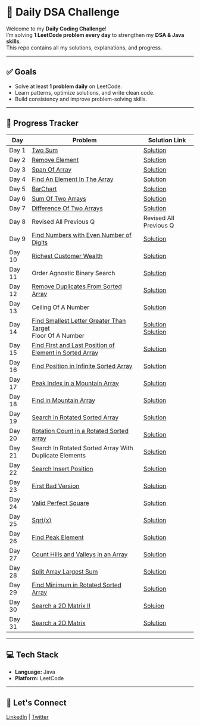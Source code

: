 # 🚀 Daily DSA Challenge

Welcome to my **Daily Coding Challenge**!  
I’m solving **1 LeetCode problem every day** to strengthen my **DSA & Java skills**.  
This repo contains all my solutions, explanations, and progress.

---

## ✅ Goals
- Solve at least **1 problem daily** on LeetCode.
- Learn patterns, optimize solutions, and write clean code.
- Build consistency and improve problem-solving skills.

---

## 📅 Progress Tracker

| Day   | Problem                                                                                  | Solution Link                                                                                      |
|-------|------------------------------------------------------------------------------------------|---------------------------------------------------------------------------------------------------|
| Day 1 | [Two Sum](https://leetcode.com/problems/two-sum/)                                        | [Solution](https://github.com/PriyabrataRoy/LeetCode-Problems/blob/main/Arrays/TwoSum.java)       |
| Day 2 | [Remove Element](https://leetcode.com/problems/remove-element/)                          | [Solution](https://github.com/PriyabrataRoy/LeetCode-Problems/blob/main/Arrays/RemoveElement.java)|
| Day 3 | [Span Of Array](https://youtu.be/8erugyv3WDA?si=UT1yyqQUL1gdURJ0)                        | [Solution](https://github.com/PriyabrataRoy/LeetCode-Problems/blob/main/Arrays/SpanOfArray.java)  |
| Day 4 | [Find An Element In The Array](https://youtu.be/awuSQW2F0AM?si=wjRKJfWEzZSDFCoz)          | [Solution](https://github.com/PriyabrataRoy/LeetCode-Problems/blob/main/Arrays/FindElementInArray.java)|
| Day 5 | [BarChart](https://youtu.be/85gIj4eBdBA?si=GKISVpse5eXYivZj)                             | [Solution](https://github.com/PriyabrataRoy/LeetCode-Problems/blob/main/Arrays/BarChart.java)     |
| Day 6 | [Sum Of Two Arrays](https://youtu.be/aSb29e8OoZs?si=CiOuj2Yf8V0d88SM)                    | [Solution](https://github.com/PriyabrataRoy/LeetCode-Problems/blob/main/Arrays/SumOfTwoArrays.java)|
| Day 7 | [Difference Of Two Arrays](https://youtu.be/LQom9iFG1F0?si=2jS2mTwjOmRqa6Ci)             | [Solution](https://github.com/PriyabrataRoy/LeetCode-Problems/blob/main/Arrays/DifferenceOfTwoArrays.java) |
| Day 8 | Revised All Previous Q                                                                   | Revised All Previous Q                                                                             |
| Day 9 | [Find Numbers with Even Number of Digits](https://leetcode.com/problems/find-numbers-with-even-number-of-digits) | [Solution](https://github.com/PriyabrataRoy/LeetCode-Problems/blob/main/Arrays/Find_Numbers_With_Even_NumberOfDigits.java) |
| Day 10| [Richest Customer Wealth](https://leetcode.com/problems/richest-customer-wealth/description) | [Solution](https://github.com/PriyabrataRoy/LeetCode-Problems/blob/main/Arrays/Richest_Customer_Wealth.java) |
| Day 11| Order Agnostic Binary Search                                                             | [Solution](https://github.com/PriyabrataRoy/LeetCode-Problems/blob/main/Arrays/OrderAgnosticBinarySearch.java) |
| Day 12| [Remove Duplicates From Sorted Array](https://leetcode.com/problems/remove-duplicates-from-sorted-array) | [Solution](https://github.com/PriyabrataRoy/LeetCode-Problems/blob/main/Arrays/RemoveDuplicatesfromSortedArray.java) |
| Day 13| Ceiling Of A Number                                                                      | [Solution](https://github.com/PriyabrataRoy/LeetCode-Problems/blob/main/Arrays/CellingOfANumber.java) |
| Day 14| [Find Smallest Letter Greater Than Target](https://leetcode.com/problems/find-smallest-letter-greater-than-target/description) <br> Floor Of A Number | [Solution](https://github.com/PriyabrataRoy/LeetCode-Problems/blob/main/Arrays/Find_Smallest_Letter_Greater_Than_target.java) <br> [Solution](https://github.com/PriyabrataRoy/LeetCode-Problems/blob/main/Arrays/FloorOfANumber.java) |
| Day 15 | [Find First and Last Position of Element in Sorted Array](https://leetcode.com/problems/find-first-and-last-position-of-element-in-sorted-array/description) | [Solution](https://github.com/PriyabrataRoy/LeetCode-Problems/blob/main/Arrays/Find_First_And_Last_Position_Of_Element_In_Sorted_Array.java) |
| Day 16 | [Find Position in Infinite Sorted Array](https://www.geeksforgeeks.org/dsa/find-position-element-sorted-array-infinite-numbers/) | [Solution](https://github.com/PriyabrataRoy/LeetCode-Problems/blob/main/Arrays/Finding_No_On_Infinite_Array.java) |
| Day 17 | [Peak Index in a Mountain Array](https://leetcode.com/problems/peak-index-in-a-mountain-array/) | [Solution](https://github.com/PriyabrataRoy/LeetCode-Problems/blob/main/Arrays/Peak_Index_in_Mountain_Array.java) |
| Day 18 | [ Find in Mountain Array](https://leetcode.com/problems/find-in-mountain-array/description) | [Solution](https://github.com/PriyabrataRoy/LeetCode-Problems/blob/main/Arrays/FindInMountainArray.java) |
| Day 19 | [Search in Rotated Sorted Array](https://leetcode.com/problems/search-in-rotated-sorted-array/) | [Solution](https://github.com/PriyabrataRoy/LeetCode-Problems/blob/main/Arrays/Search_In_Rotated_Sorted_Array.java) |
| Day 20 | [Rotation Count in a Rotated Sorted array](https://www.geeksforgeeks.org/dsa/find-rotation-count-rotated-sorted-array/) | [Solution](https://github.com/PriyabrataRoy/LeetCode-Problems/blob/main/Arrays/Rotation_Count_in_a_Rotated_Sorted_Array.java) |
| Day 21 | Search In Rotated Sorted Array With Duplicate Elements | [Solution](https://github.com/PriyabrataRoy/LeetCode-Problems/blob/main/Arrays/Search_In_Rotated_Sorted_Array_With_Duplicate_Elements.java) |
| Day 22 | [Search Insert Position](https://leetcode.com/problems/search-insert-position/description/) | [Solution](https://github.com/PriyabrataRoy/LeetCode-Problems/blob/main/Arrays/Search_Insert_Position.java) |
| Day 23 | [First Bad Version](https://leetcode.com/problems/first-bad-version/description/) | [Solution](https://github.com/PriyabrataRoy/LeetCode-Problems/blob/main/Arrays/First_Bad_Version.java) |
| Day 24 | [Valid Perfect Square](https://leetcode.com/problems/valid-perfect-square/) | [Solution](https://github.com/PriyabrataRoy/LeetCode-Problems/blob/main/Arrays/Valid_Perfect_Square.java) |
| Day 25 | [Sqrt(x)](https://leetcode.com/problems/sqrtx/description/) | [Solution](https://github.com/PriyabrataRoy/LeetCode-Problems/blob/main/Arrays/Sqrt_x.java) |
| Day 26 | [Find Peak Element](https://leetcode.com/problems/find-peak-element/) | [Solution](https://github.com/PriyabrataRoy/LeetCode-Problems/blob/main/Arrays/Find_Peak_Element.java) |
| Day 27 | [Count Hills and Valleys in an Array](https://leetcode.com/problems/count-hills-and-valleys-in-an-array/description/) | [Solution](https://github.com/PriyabrataRoy/LeetCode-Problems/blob/main/Arrays/Count_Hill_Valley.java) |
| Day 28 | [Split Array Largest Sum](https://leetcode.com/problems/split-array-largest-sum/description/) | [Solution](https://github.com/PriyabrataRoy/LeetCode-Problems/blob/main/Arrays/Split_Array_Largest_Sum.java) |
| Day 29 | [Find Minimum in Rotated Sorted Array](https://leetcode.com/problems/find-minimum-in-rotated-sorted-array/) | [Solution](https://github.com/PriyabrataRoy/LeetCode-Problems/blob/main/Arrays/Find_Minimum_in_Rotated_Sorted_Array.java) |
| Day 30 | [Search a 2D Matrix II](https://leetcode.com/problems/search-a-2d-matrix-ii/description/) | [Soluion](https://github.com/PriyabrataRoy/LeetCode-Problems/blob/main/BinarySearchIn2DArray/A_RowWiseAndColumnWiseSortedArray.java) |
| Day 31 | [Search a 2D Matrix](https://leetcode.com/problems/search-a-2d-matrix/description/) | [Solution](https://github.com/PriyabrataRoy/LeetCode-Problems/blob/main/BinarySearchIn2DArray/B_SearchInASortedMatrix.java) |
                  
---

## 💻 Tech Stack
- **Language:** Java
- **Platform:** LeetCode

---

## 🌟 Let's Connect
[LinkedIn](https://www.linkedin.com/in/priyabrata-roy-947ba3304/) | [Twitter](https://x.com/Priyo8298966333)
